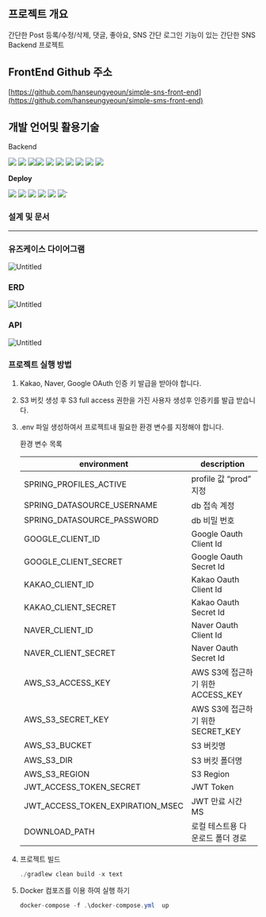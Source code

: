 ## 프로젝트 개요

간단한 Post 등록/수정/삭제, 댓글, 좋아요, SNS 간단 로그인 기능이 있는 간단한 SNS Backend 프로젝트

## FrontEnd Github 주소

[https://github.com/hanseungyeoun/simple-sns-front-end](https://github.com/hanseungyeoun/simple-sms-front-end)

## 개발 언어및 활용기술

Backend

<img src="https://img.shields.io/badge/Spring Boot-6DB33F?style=for-the-badge&logo=SpringBoot&logoColor=white"/> <img src="https://img.shields.io/badge/Gradle-02303A?style=for-the-badge&logo=Gradle&logoColor=white"/> <img src="https://img.shields.io/badge/Spring Data Jpa-0078D4?style=for-the-badge&logo=&logoColor=white"/><img src="https://img.shields.io/badge/Spring Security-6DB33F ?style=for-the-badge&logo=SpringSecurity&logoColor=white"/> <img src="https://img.shields.io/badge/Spring Data Jpa-0078D4?style=for-the-badge&logo=&logoColor=white"/> <img src="https://img.shields.io/badge/JWT-6DB33F?style=for-the-badge&logo=JsonWebTokens&logoColor=white"/> <img src="https://img.shields.io/badge/OAuth2.0-EB5424?style=for-the-badge&logo=&logoColor=white"/> <img src="https://img.shields.io/badge/Mariadb-2AB1AC?style=for-the-badge&logo=Mariadb&logoColor=white"/> <img src="https://img.shields.io/badge/Junit5-25A162?style=for-the-badge&logo=JUnit5&logoColor=white"/> <img src="https://img.shields.io/badge/Swagger-85EA2D?style=for-the-badge&logo=Swagger&logoColor=white"/>

**Deploy**

<img src="https://img.shields.io/badge/jenkins-2AB1AC?style=for-the-badge&logo=jenkins&logoColor=white"/> <img src="https://img.shields.io/badge/Docker-%230db7ed.svg?style=for-the-badge&logo=Docker&logoColor=white"/> <img src="https://img.shields.io/badge/Nginx-009639?style=for-the-badge&logo=Nginx&logoColor=white"/> <img src="https://img.shields.io/badge/AWS-%23FF9900.svg?style=for-the-badge&logo=AmazonAws&logoColor=white"/> <img src="https://img.shields.io/badge/Amazon S3-569A31?style=for-the-badge&logo=Amazon S3&logoColor=white"/>
<img src="https://img.shields.io/badge/Amazon EC2-FF9900?style=for-the-badge&logo=AmazonEc2&logoColor=white"/>`

### **설계 및 문서**

---

[//]: # (### 시스템 구조)

[//]: # ()

[//]: # (![Untitled]&#40;./image/system.png&#41;)

### 유즈케이스 다이어그램

![Untitled](./image/user-case.png)

### **ERD**

![Untitled](./image/erd.png)

### API

![Untitled](./image/api.png)

### **프로젝트 실행 방법**

1. Kakao, Naver, Google OAuth 인증 키 발급을 받아야 합니다.
2. S3 버킷 생성 후 S3 full access 권한을 가진 사용자 생성후 인증키를 발급 받습니다.
3. .env 파일 생성하여서 프로젝트내 필요한 환경 변수를 지정해야 합니다.

   환경 변수 목록

   | environment                      | description                      |
   | -------------------------------- | -------------------------------- |
   | SPRING_PROFILES_ACTIVE           | profile 값 “prod” 지정           |
   | SPRING_DATASOURCE_USERNAME       | db 접속 계정                     |
   | SPRING_DATASOURCE_PASSWORD       | db 비밀 번호                     |
   | GOOGLE_CLIENT_ID                 | Google Oauth Client Id           |
   | GOOGLE_CLIENT_SECRET             | Google Oauth Secret Id           |
   | KAKAO_CLIENT_ID                  | Kakao Oauth Client Id           |
   | KAKAO_CLIENT_SECRET              | Kakao Oauth Secret Id           |
   | NAVER_CLIENT_ID                  | Naver Oauth Client Id           |
   | NAVER_CLIENT_SECRET              | Naver Oauth Secret Id           |
   | AWS_S3_ACCESS_KEY                | AWS S3에 접근하기 위한 ACCESS_KEY   |
   | AWS_S3_SECRET_KEY                | AWS S3에 접근하기 위한 SECRET_KEY   |
   | AWS_S3_BUCKET                    | S3 버킷명                        |
   | AWS_S3_DIR                       | S3 버킷 폴더명                   |
   | AWS_S3_REGION                    | S3 Region                        |
   | JWT_ACCESS_TOKEN_SECRET          | JWT Token                        |
   | JWT_ACCESS_TOKEN_EXPIRATION_MSEC | JWT 만료 시간 MS                 |
   | DOWNLOAD_PATH                    | 로컬 테스트용 다운로드 폴더 경로 |

4. 프로젝트 빌드

   ```java
   ./gradlew clean build -x text
   ```

5. Docker 컴포즈를 이용 하여 실행 하기

   ```java
   docker-compose -f .\docker-compose.yml  up
   ```
